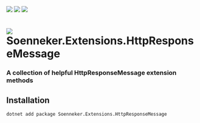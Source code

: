 [![](https://img.shields.io/nuget/v/Soenneker.Extensions.HttpResponseMessage.svg?style=for-the-badge)](https://www.nuget.org/packages/Soenneker.Extensions.HttpResponseMessage/)
[![](https://img.shields.io/github/actions/workflow/status/soenneker/soenneker.extensions.httpresponsemessage/publish-package.yml?style=for-the-badge)](https://github.com/soenneker/soenneker.extensions.httpresponsemessage/actions/workflows/publish-package.yml)
[![](https://img.shields.io/nuget/dt/Soenneker.Extensions.HttpResponseMessage.svg?style=for-the-badge)](https://www.nuget.org/packages/Soenneker.Extensions.HttpResponseMessage/)

# ![](https://user-images.githubusercontent.com/4441470/224455560-91ed3ee7-f510-4041-a8d2-3fc093025112.png) Soenneker.Extensions.HttpResponseMessage
### A collection of helpful HttpResponseMessage extension methods

## Installation

```
dotnet add package Soenneker.Extensions.HttpResponseMessage
```
